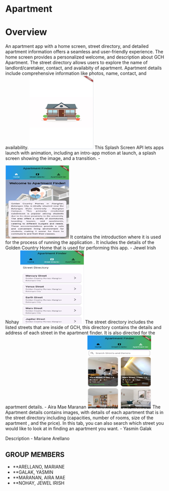 # Apartment
# Overview

An apartment app with a home screen, street directory, and detailed apartment information offers a seamless and user-friendly experience. The home screen provides a personalized welcome, and description about GCH Apartment. The street directory allows users to explore the name of landlord/caretaker, contact, and availabity of apartment. Apartment details include comprehensive information like photos, name, contact, and availability.
<img src="animation.png" width="200" height="230">
This Splash Screen API lets apps launch with animation, including an intro-app motion at launch, a splash screen showing the image, and a transition. - 

<img src="Home.png" width="200" height="230">
It contains the introduction where it is used for the process of running the  application . It includes the details of the Golden Country Home that is used for performing this app. - Jewel Irish Nohay

<img src="StreetDirectory.png" width="200" height="230">
The street directory includes the listed streets that are inside of  GCH, this directory contains the details and address of each street in the apartment finder. It is also directed for the apartment details. - Aira Mae Maranan

<img src="ApartmentDetails.png" width="200" height="230">
The Apartment details contains images, with details of each apartment that is in the street directory including (capacities, number of rooms, size of the apartment , and the price). In this tab, you can also search which street you would like to look at in finding an apartment you want. - Yasmin Galak

Description - Mariane Arellano

## GROUP MEMBERS
- **ARELLANO, MARIANE
- **GALAK, YASMIN
- **MARANAN, AIRA MAE
- **NOHAY, JEWEL IRISH
